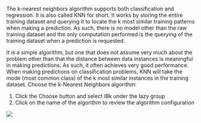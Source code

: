 The k-nearest neighbors algorithm supports both classification and regression. It is also called
KNN for short. It works by storing the entire training dataset and querying it to locate the k
most similar training patterns when making a prediction. As such, there is no model other than
the raw training dataset and the only computation performed is the querying of the training
dataset when a prediction is requested.

It is a simple algorithm, but one that does not assume very much about the problem other
than that the distance between data instances is meaningful in making predictions. As such,
it often achieves very good performance. When making predictions on classification problems,
KNN will take the mode (most common class) of the k most similar instances in the training
dataset. Choose the k-Nearest Neighbors algorithm:

1) Click the Choose button and select IBk under the lazy group
2) Click on the name of the algorithm to review the algorithm configuration

![](https://github.com/fenago/katacoda-scenarios/raw/master/machine-learning-mastery-weka/machine-learning-mastery-weka-chapter-17/steps/images/86.png)


